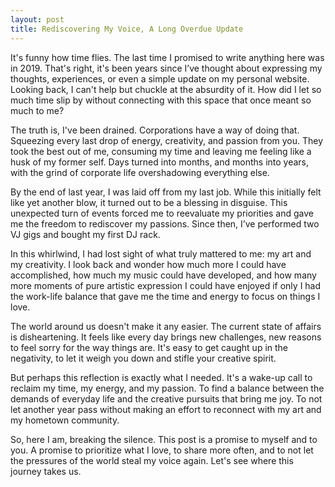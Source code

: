 ```yaml
---
layout: post
title: Rediscovering My Voice, A Long Overdue Update
---
```



It's funny how time flies. The last time I promised to write anything here was in 2019. That's right, it's been years since I’ve thought about expressing my thoughts, experiences, or even a simple update on my personal website. Looking back, I can't help but chuckle at the absurdity of it. How did I let so much time slip by without connecting with this space that once meant so much to me?

The truth is, I've been drained. Corporations have a way of doing that. Squeezing every last drop of energy, creativity, and passion from you. They took the best out of me, consuming my time and leaving me feeling like a husk of my former self. Days turned into months, and months into years, with the grind of corporate life overshadowing everything else.

By the end of last year, I was laid off from my last job. While this initially felt like yet another blow, it turned out to be a blessing in disguise. This unexpected turn of events forced me to reevaluate my priorities and gave me the freedom to rediscover my passions. Since then, I’ve performed two VJ gigs and bought my first DJ rack.

In this whirlwind, I had lost sight of what truly mattered to me: my art and my creativity. I look back and wonder how much more I could have accomplished, how much my music could have developed, and how many more moments of pure artistic expression I could have enjoyed if only I had the work-life balance that gave me the time and energy to focus on things I love.

The world around us doesn't make it any easier. The current state of affairs is disheartening. It feels like every day brings new challenges, new reasons to feel sorry for the way things are. It's easy to get caught up in the negativity, to let it weigh you down and stifle your creative spirit.

But perhaps this reflection is exactly what I needed. It's a wake-up call to reclaim my time, my energy, and my passion. To find a balance between the demands of everyday life and the creative pursuits that bring me joy. To not let another year pass without making an effort to reconnect with my art and my hometown community.

So, here I am, breaking the silence. This post is a promise to myself and to you. A promise to prioritize what I love, to share more often, and to not let the pressures of the world steal my voice again. Let's see where this journey takes us.
